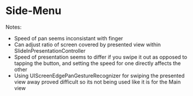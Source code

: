 # Side-Menu

Notes:

- Speed of pan seems inconsistant with finger
- Can adjust ratio of screen covered by presented view within SlideInPresentationController
- Speed of presentation seems to differ if you swipe it out as opposed to tapping the button, and setting the speed for one directly affects the other
- Using UIScreenEdgePanGestureRecognizer for swiping the presented view away proved difficult so its not being used like it is for the Main view
